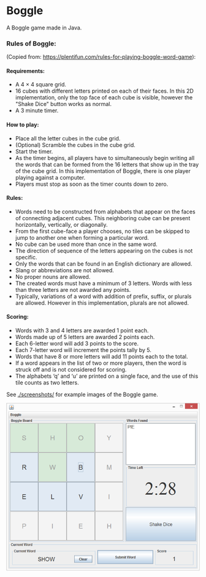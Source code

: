# Boggle

A Boggle game made in Java.

### Rules of Boggle:
(Copied from: https://plentifun.com/rules-for-playing-boggle-word-game):

#### Requirements:
- A 4 × 4 square grid.
- 16 cubes with different letters printed on each of their faces. In this 2D implementation, only the top face of each cube is visible, however the "Shake Dice" button works as normal.
- A 3 minute timer.

#### How to play:

- Place all the letter cubes in the cube grid.
- (Optional) Scramble the cubes in the cube grid.
- Start the timer.
- As the timer begins, all players have to simultaneously begin writing all the words that can be formed from the 16 letters that show up in the tray of the cube grid. In this implementation of Boggle, there is one player playing against a computer.
- Players must stop as soon as the timer counts down to zero.

#### Rules:

- Words need to be constructed from alphabets that appear on the faces of connecting adjacent cubes. This neighboring cube can be present horizontally, vertically, or diagonally.
- From the first cube-face a player chooses, no tiles can be skipped to jump to another one when forming a particular word.
- No cube can be used more than once in the same word.
- The direction of sequence of the letters appearing on the cubes is not specific.
- Only the words that can be found in an English dictionary are allowed.
- Slang or abbreviations are not allowed.
- No proper nouns are allowed.
- The created words must have a minimum of 3 letters. Words with less than three letters are not awarded any points.
- Typically, variations of a word with addition of prefix, suffix, or plurals are allowed. However in this implementation, plurals are not allowed.

#### Scoring:
- Words with 3 and 4 letters are awarded 1 point each.
- Words made up of 5 letters are awarded 2 points each.
- Each 6-letter word will add 3 points to the score.
- Each 7-letter word will increment the points tally by 5.
- Words that have 8 or more letters will add 11 points each to the total.
- If a word appears in the list of two or more players, then the word is struck off and is not considered for scoring.
- The alphabets ‘q’ and ‘u’ are printed on a single face, and the use of this tile counts as two letters.



See [./screenshots/](./screenshots/) for example images of the Boggle game.


![](/screenshots/example_game.png "Example Game")
